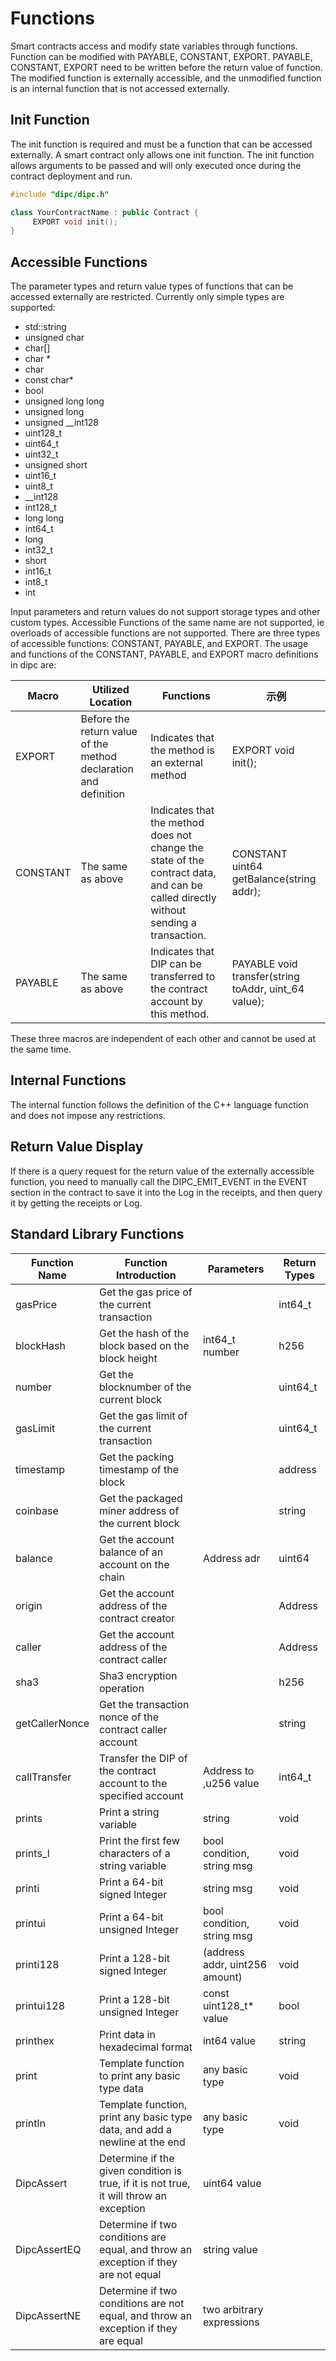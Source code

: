 # Functions

Smart contracts access and modify state variables through functions. Function can be modified with PAYABLE, CONSTANT, EXPORT. PAYABLE, CONSTANT, EXPORT need to be written before the return value of function. The modified function is externally accessible, and the unmodified function is an internal function that is not accessed externally.

## Init Function

The init function is required and must be a function that can be accessed externally. A smart contract only allows one init function. The init function allows arguments to be passed  and will only executed once during the contract deployment and run.

```c++
#include "dipc/dipc.h"

class YourContractName : public Contract {
     EXPORT void init();
}

```

## Accessible Functions
The parameter types and return value types of functions that can be accessed externally are restricted. Currently only simple types are supported:

  - std::string   
  - unsigned char
  - char[]
  - char *
  - char
  - const char*
  - bool
  - unsigned long long
  - unsigned long
  - unsigned __int128
  - uint128_t
  - uint64_t
  - uint32_t
  - unsigned short
  - uint16_t
  - uint8_t
  - __int128
  - int128_t
  - long long
  - int64_t
  - long
  - int32_t
  - short
  - int16_t
  - int8_t
  - int

Input parameters and return values do not support storage types and other custom types. Accessible Functions of the same name are not supported, ie overloads of accessible functions are not supported.
There are three types of accessible functions: CONSTANT, PAYABLE, and EXPORT. The usage and functions of the CONSTANT, PAYABLE, and EXPORT macro definitions in dipc are:

| Macro | Utilized Location | Functions | 示例 |
| --- | --- | --- | --- |
|EXPORT | Before the return value of the method declaration and definition | Indicates that the method is an external method | EXPORT  void init(); |
|CONSTANT | The same as above | Indicates that the method does not change the state of the contract data, and can be called directly without sending a transaction. | CONSTANT uint64 getBalance(string addr); |
|PAYABLE | The same as above | Indicates that DIP can be transferred to the contract account by this method. | PAYABLE void transfer(string toAddr, uint_64 value); |
These three macros are independent of each other and cannot be used at the same time.

## Internal Functions
The internal function follows the definition of the C++ language function and does not impose any restrictions.

## Return Value Display

If there is a query request for the return value of the externally accessible function, you need to manually call the DIPC_EMIT_EVENT in the EVENT section in the contract to save it into the Log in the receipts, and then query it by getting the receipts or Log.

## Standard Library Functions

| Function Name  | Function Introduction                                        | Parameters                     | Return Types |
| -------------- | ------------------------------------------------------------ | ------------------------------ | ------------ |
| gasPrice       | Get the gas price of the current transaction                 |                                | int64_t      |
| blockHash      | Get the hash of the block based on the block height          | int64_t number                 | h256         |
| number         | Get the blocknumber of the current block                     |                                | uint64_t     |
| gasLimit       | Get the gas limit of the current transaction                 |                                | uint64_t     |
| timestamp      | Get the packing timestamp of the block                       |                                | address      |
| coinbase       | Get the packaged miner address of the current block          |                                | string       |
| balance        | Get the account balance of an account on the chain           | Address adr                    | uint64       |
| origin         | Get the account address of the contract creator              |                                | Address      |
| caller         | Get the account address of the contract caller               |                                | Address      |
| sha3           | Sha3 encryption operation                                    |                                | h256         |
| getCallerNonce | Get the transaction nonce of the contract caller account     |                                | string       |
| callTransfer   | Transfer the DIP of the contract account to the specified account | Address to ,u256 value         | int64_t      |
| prints         | Print a string variable                                      | string                         | void         |
| prints_l       | Print the first few characters of a string variable          | bool condition, string msg     | void         |
| printi         | Print a 64-bit signed Integer                                | string msg                     | void         |
| printui        | Print a 64-bit unsigned Integer                              | bool condition, string msg     | void         |
| printi128      | Print a 128-bit signed Integer                               | (address addr, uint256 amount) | void         |
| printui128     | Print a 128-bit unsigned Integer                             | const uint128_t* value         | bool         |
| printhex       | Print data in hexadecimal format                             | int64 value                    | string       |
| print          | Template function to print any basic type data               | any basic type                 | void         |
| println        | Template function, print any basic type data, and add a newline at the end | any basic type                 | void         |
| DipcAssert     | Determine if the given condition is true, if it is not true, it will throw an exception | uint64 value                   |              |
| DipcAssertEQ   | Determine if two conditions are equal, and throw an exception if they are not equal | string value                   |              |
| DipcAssertNE   | Determine if two conditions are not equal, and throw an exception if they are equal | two arbitrary expressions      |              |